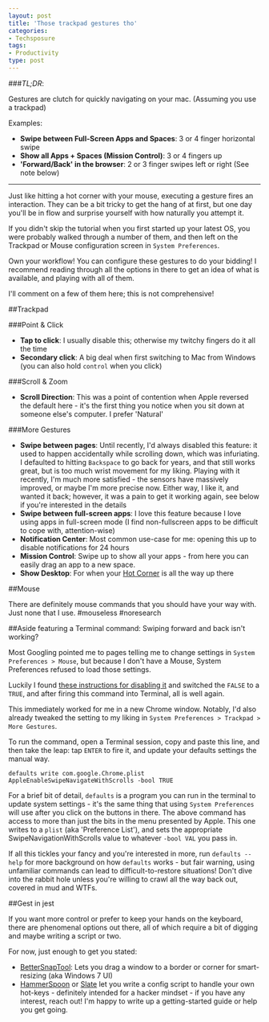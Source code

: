 ```yaml
---
layout: post
title: 'Those trackpad gestures tho'
categories:
- Techsposure
tags:
- Productivity
type: post
---
```


###*TL;DR*:

Gestures are clutch for quickly navigating on your mac. (Assuming you use a trackpad)

Examples:

  - **Swipe between Full-Screen Apps and Spaces**: 3 or 4 finger horizontal swipe
  - **Show all Apps + Spaces (Mission Control)**: 3 or 4 fingers up
  - **'Forward/Back' in the browser**: 2 or 3 finger swipes left or right (See note below)

---

Just like hitting a hot corner with your mouse, executing a gesture fires an interaction.
They can be a bit tricky to get the hang of at first, but one day you'll be in
flow and surprise yourself with how naturally you attempt it.

If you didn't skip the tutorial when you first started up your latest OS,
you were probably walked through a number of them, and then left on the Trackpad
or Mouse configuration screen in `System Preferences`.

Own your workflow! You can configure these gestures to do your bidding! I
recommend reading through all the options in there to get an idea of what is
available, and playing with all of them.

I'll comment on a few of them here; this is not comprehensive!

##Trackpad

###Point & Click

- **Tap to click**: I usually disable this; otherwise my twitchy fingers do it all the time
- **Secondary click**: A big deal when first switching to Mac from Windows (you can also hold `control` when you click)

###Scroll & Zoom

- **Scroll Direction**: This was a point of contention when Apple reversed the
  default here - it's the first thing you notice when you sit down at someone
  else's computer. I prefer 'Natural'

###More Gestures

- **Swipe between pages**:
Until recently, I'd always disabled this feature: it used to happen accidentally while scrolling down,
which was infuriating.
I defaulted to hitting `Backspace` to go back for years, and that still works great,
but is too much wrist movement for my liking.
Playing with it recently, I'm much more satisfied - the sensors have massively
improved, or maybe I'm more precise now. Either way, I like it, and wanted it
back; however, it was a pain to get it working again, see below if you're
interested in the details
- **Swipe between full-screen apps**: I love this feature because I love using
  apps in full-screen mode (I find non-fullscreen apps to be difficult to cope
  with, attention-wise)
- **Notification Center**: Most common use-case for me: opening this up to
  disable notifications for 24 hours
- **Mission Control**: Swipe up to show all your apps - from here you can easily
  drag an app to a new space.
- **Show Desktop**: For when your [Hot Corner](http://russmatney.com/techsposure/hot-damn-hot-corners/) is all the way up there

##Mouse

There are definitely mouse commands that you should have your way with. Just
none that I use. #mouseless #noresearch

##Aside featuring a Terminal command: Swiping forward and back isn't working?

Most Googling pointed me to pages telling me to change
settings in `System Preferences > Mouse`, but because I don't have a Mouse, System Preferences
refused to load those settings.

Luckily I found [these instructions for disabling it](http://osxdaily.com/2015/05/09/disable-swipe-navigation-google-chrome-mac/)
and switched the `FALSE` to a `TRUE`, and after firing this command into
Terminal, all is well again.

This immediately worked for me in a new Chrome window. Notably, I'd also already tweaked the
setting to my liking in `System Preferences > Trackpad > More Gestures`.

To run the command, open a Terminal session, copy and paste this line, and then
take the leap: tap `ENTER` to fire it, and update your defaults settings the
manual way.

```
defaults write com.google.Chrome.plist AppleEnableSwipeNavigateWithScrolls -bool TRUE
```

For a brief bit of detail, `defaults` is a program you can run in the terminal
to update system settings - it's the same thing that using `System Preferences`
will use after you click on the buttons in there. The above command has access
to more than just the bits in the menu presented by Apple. This one writes to a
`plist` (aka 'Preference List'), and sets the appropriate
SwipeNavigationWithScrolls value to whatever `-bool VAL` you pass in.

If all this tickles your fancy and you're interested in more, run `defaults
--help` for more background on how `defaults` works - but fair warning, using
unfamiliar commands can lead to difficult-to-restore situations! Don't dive into
the rabbit hole unless you're willing to crawl all the way back out, covered in
mud and WTFs.

##Gest in jest

If you want more control or prefer to keep your hands on the keyboard, there are
phenomenal options out there, all of which require a bit of digging and maybe writing
a script or two.

For now, just enough to get you stated:

  - [BetterSnapTool](https://itunes.apple.com/de/app/bettersnaptool/id417375580?mt=1://itunes.apple.com/de/app/bettersnaptool/id417375580?mt=12): 
  Lets you drag a window to a border or corner for smart-resizing (aka Windows 7 UI)
  - [HammerSpoon](http://www.hammerspoon.org/go/) or [Slate](https://github.com/jigish/slate) let you write a config script to handle your
    own hot-keys - definitely intended for a hacker mindset - if you have any
    interest, reach out! I'm happy to write up a getting-started guide or help
    you get going.

